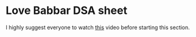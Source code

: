 # Love Babbar DSA sheet
I highly suggest everyone to watch [this](https://www.youtube.com/watch?v=4iFALQ1ACdA&t=431s)
 video before starting this section.